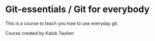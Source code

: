 # Git-essentials / Git for everybody

This is a course to teach you how to use everyday git.

Course created by Kalob Taulien
